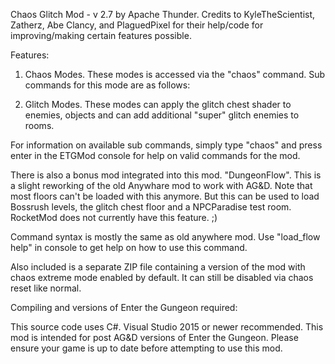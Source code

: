 Chaos Glitch Mod - v 2.7 by Apache Thunder.
Credits to KyleTheScientist, Zatherz, Abe Clancy, and PlaguedPixel for their help/code for improving/making certain features possible.


Features:

1. Chaos Modes. These modes is accessed via the "chaos" command. Sub commands for this mode are as follows:

2. Glitch Modes. These modes can apply the glitch chest shader to enemies, objects and can add additional "super" glitch enemies to rooms.


For information on available sub commands, simply type "chaos" and press enter in the ETGMod console for help on valid commands for the mod.

There is also a bonus mod integrated into this mod. "DungeonFlow". This is a slight reworking of the old Anywhare mod to work with AG&D. Note that most floors can't be loaded with this anymore. But this can be used to load Bossrush levels, the glitch chest floor and a NPCParadise test room. RocketMod does not currently have this feature. ;)

Command syntax is mostly the same as old anywhere mod. Use "load_flow help" in console to get help on how to use this command.

Also included is a separate ZIP file containing a version of the mod with chaos extreme mode enabled by default. It can still be disabled via chaos reset like normal. 

Compiling and versions of Enter the Gungeon required:

This source code uses C#. Visual Studio 2015 or newer recommended.
This mod is intended for post AG&D versions of Enter the Gungeon. Please ensure your game is up to date before attempting to use this mod.


